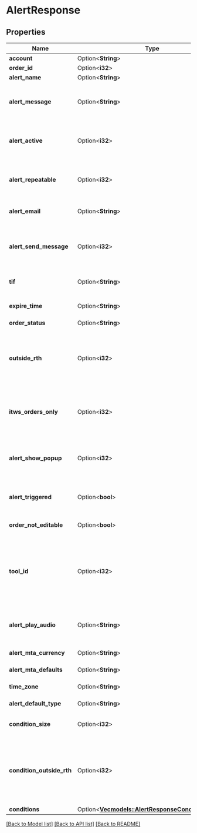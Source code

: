 # AlertResponse

## Properties

Name | Type | Description | Notes
------------ | ------------- | ------------- | -------------
**account** | Option<**String**> | account id | [optional]
**order_id** | Option<**i32**> |  | [optional]
**alert_name** | Option<**String**> | name of alert | [optional]
**alert_message** | Option<**String**> | The message you want to receive via email or text message | [optional]
**alert_active** | Option<**i32**> | whether alert is active or not, so value can only be 0 or 1 | [optional]
**alert_repeatable** | Option<**i32**> | whether alert is repeatable or not, so value can only be 0 or 1 | [optional]
**alert_email** | Option<**String**> | email address to receive alert | [optional]
**alert_send_message** | Option<**i32**> | whether allowing to send email or not, so value can only be 0 or 1,  | [optional]
**tif** | Option<**String**> | time in force, can only be GTC or GTD | [optional]
**expire_time** | Option<**String**> | format, YYYYMMDD-HH:mm:ss  | [optional]
**order_status** | Option<**String**> | status of alert | [optional]
**outside_rth** | Option<**i32**> | value can only be 0 or 1, set to 1 if the alert can be triggered outside regular trading hours.  | [optional]
**itws_orders_only** | Option<**i32**> | value can only be 0 or 1, set to 1 to enable the alert only in IBKR mobile  | [optional]
**alert_show_popup** | Option<**i32**> | value can only be 0 or 1, set to 1 to allow to show alert in pop-ups | [optional]
**alert_triggered** | Option<**bool**> | whether the alert has been triggered | [optional]
**order_not_editable** | Option<**bool**> | whether the alert can be edited | [optional]
**tool_id** | Option<**i32**> | for MTA alert only, each user has a unique toolId and it will stay the same, do not send for normal alert  | [optional]
**alert_play_audio** | Option<**String**> | audio message to play when alert is triggered | [optional]
**alert_mta_currency** | Option<**String**> | MTA alert only | [optional]
**alert_mta_defaults** | Option<**String**> | MTA alert only | [optional]
**time_zone** | Option<**String**> | MTA alert only | [optional]
**alert_default_type** | Option<**String**> | MTA alert only | [optional]
**condition_size** | Option<**i32**> | size of conditions array | [optional]
**condition_outside_rth** | Option<**i32**> | whether allowing the condition can be triggered outside of regular trading hours, 1 means allow | [optional]
**conditions** | Option<[**Vec<models::AlertResponseConditionsInner>**](alert_response_conditions_inner.md)> |  | [optional]

[[Back to Model list]](../README.md#documentation-for-models) [[Back to API list]](../README.md#documentation-for-api-endpoints) [[Back to README]](../README.md)



